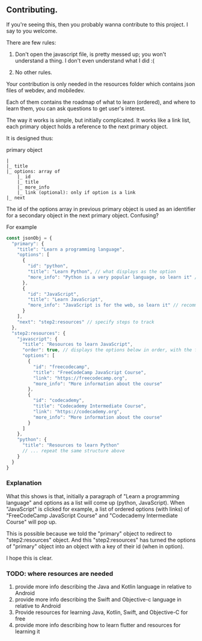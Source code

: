 ## Contributing.

If you're seeing this, then you probably wanna contribute to this project. I say to you welcome.

There are few rules:

1. Don't open the javascript file, is pretty messed up; you won't understand a thing. I don't even understand what I did :(

2. No other rules.

Your contribution is only needed in the resources folder which contains json files of webdev, and mobiledev.

Each of them contains the roadmap of what to learn (ordered), and where to learn them, you can ask questions to get user's interest.

The way it works is simple, but initially complicated. It works like a link list, each primary object holds a reference to the next primary object.

It is designed thus:

primary object
```
|
|_ title
|_ options: array of
    |_ id
    |_ title
    |_ more_info
    |_ link (optional): only if option is a link
|_ next
```

The id of the options array in previous primary object is used as an identifier for a secondary object in the next primary object. Confusing?

For example

```js
const jsonObj = {
  "primary": {
    "title": "Learn a programming language",
    "options": [
      {
        "id": "python",
        "title": "Learn Python", // what displays as the option
        "more_info": "Python is a very popular language, so learn it" // a tooltip that explains the option
      },
      {
        "id": "JavaScript",
        "title": "Learn JavaScript",
        "more_info": "JavaScript is for the web, so learn it" // recommending languages shouldn't be like this; just an example
      }
    ],
    "next": "step2:resources" // specify steps to track
  },
  "step2:resources": {
    "javascript": {
      "title": "Resources to learn JavaScript",
      "order": true, // displays the options below in order, with the first being step 1, and next step 2...
      "options": [
        {
          "id": "freecodecamp",
          "title": "FreeCodeCamp JavaScript Course",
          "link": "https://freecodecamp.org",
          "more_info": "More information about the course"
        },
        {
          "id": "codecademy",
          "title": "Codecademy Intermediate Course",
          "link": "https://codecademy.org",
          "more_info": "More information about the course"
        }
      ]
    },
    "python": {
      "title": "Resources to learn Python"
      // ... repeat the same structure above
    }
  }
}
```

### Explanation

What this shows is that, initially a paragraph of "Learn a programming language" and options as a list will come up (python, JavaScript).
When "JavaScript" is clicked for example, a list of ordered options (with links) of "FreeCodeCamp JavaScript Course" and "Codecademy Intermediate Course" will pop up.

This is possible because we told the "primary" object to redirect to "step2:resources" object. And this "step2:resources" has turned the options of "primary" object into an object with a key of their id (when in option).

I hope this is clear.

### TODO: where resources are needed

1. provide more info describing the Java and Kotlin language in relative to Android
2. provide more info describing the Swift and Objective-c language in relative to Android
3. Provide resources for learning Java, Kotlin, Swift, and Objective-C for free
4. provide more info describing how to learn flutter and resources for learning it
